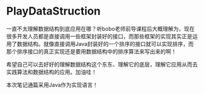 # PlayDataStruction

[bobo老师玩转数据结构课程相关源码的git地址]: https://github.com/liuyubobobo/Play-with-Data-Structures

一直不太理解数据结构到底应用在哪？听bobo老师前导课程后大概理解为，现在很多开发人员都是直接调用一些框架封装好的接口，而那些框架的实现其实正是运用了数据结构。就像直接调用Java封装好的一个排序的接口就可以实现排序，而那个排序接口的真正实现还是要用数据结构中的排序算法来写出来的啊！

希望自己可以去好好的理解数据结构这个东东、理解它的底层，理解它应用从而去实践算法和数据结构的应用。加油哇！

本次笔记通篇采用Java作为实现语言！